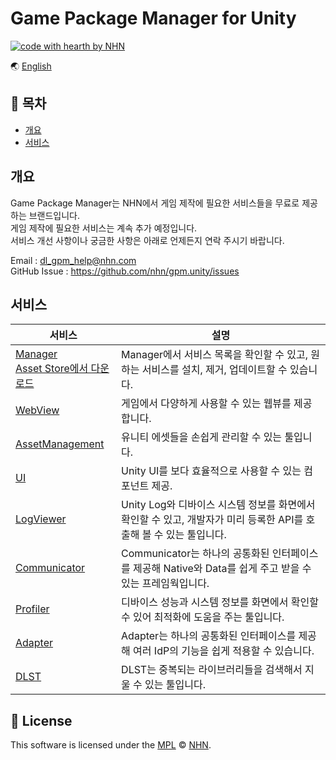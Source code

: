 # Game Package Manager for Unity

[![code with hearth by NHN ](https://img.shields.io/badge/%3C%2F%3E%20with%20%E2%99%A5%20by-NHN-ff1414.svg)](https://github.com/nhn)

🌏 [English](README.en.md)

## 🚩 목차

* [개요](#개요)
* [서비스](#서비스)

## 개요

Game Package Manager는 NHN에서 게임 제작에 필요한 서비스들을 무료로 제공하는 브랜드입니다.<br/>
게임 제작에 필요한 서비스는 계속 추가 예정입니다.<br/>
서비스 개선 사항이나 궁금한 사항은 아래로 언제든지 연락 주시기 바랍니다.

Email : dl_gpm_help@nhn.com<br>
GitHub Issue : https://github.com/nhn/gpm.unity/issues


## 서비스

|서비스| 설명 |
| --- | --- |
| [Manager](docs/Manager/README.md)<br>[Asset Store에서 다운로드](https://assetstore.unity.com/packages/slug/147711) | Manager에서 서비스 목록을 확인할 수 있고, 원하는 서비스를 설치, 제거, 업데이트할 수 있습니다.|
| [WebView](docs/WebView/README.md) | 게임에서 다양하게 사용할 수 있는 웹뷰를 제공합니다.|
| [AssetManagement](docs/AssetManagement/README.md) | 유니티 에셋들을 손쉽게 관리할 수 있는 툴입니다. |
| [UI](docs/UI/README.md) | Unity UI를 보다 효율적으로 사용할 수 있는 컴포넌트 제공. |
| [LogViewer](docs/LogViewer/README.md) | Unity Log와 디바이스 시스템 정보를 화면에서 확인할 수 있고, 개발자가 미리 등록한 API를 호출해 볼 수 있는 툴입니다. |
| [Communicator](docs/Communicator/README.md) | Communicator는 하나의 공통화된 인터페이스를 제공해 Native와 Data를 쉽게 주고 받을 수 있는 프레임웍입니다. |
| [Profiler](docs/Profiler/README.md) | 디바이스 성능과 시스템 정보를 화면에서 확인할 수 있어 최적화에 도움을 주는 툴입니다. |
| [Adapter](docs/Adapter/README.md) | Adapter는 하나의 공통화된 인터페이스를 제공해 여러 IdP의 기능을 쉽게 적용할 수 있습니다. |
| [DLST](docs/DLST/README.md) | DLST는 중복되는 라이브러리들을 검색해서 지울 수 있는 툴입니다. |

## 📜 License

This software is licensed under the [MPL](https://github.com/nhn/gpm.unity/blob/master/LICENSE) © [NHN](https://github.com/nhn).